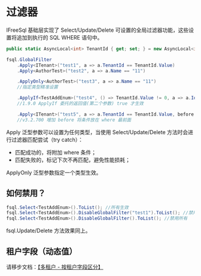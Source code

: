 # 过滤器

IFreeSql 基础层实现了 Select/Update/Delete 可设置的全局过滤器功能，这些设置将追加到执行的 SQL WHERE 语句中。

```csharp
public static AsyncLocal<int> TenantId { get; set; } = new AsyncLocal<int>();

fsql.GlobalFilter
    .Apply<ITenant>("test1", a => a.TenantId == TenantId.Value)
    .Apply<AuthorTest>("test2", a => a.Name == "11")

    .ApplyOnly<AuthorTest>("test3", a => a.Name == "11")
    //指定类型精准设置

    .ApplyIf<TestAddEnum>("test4", () => TenantId.Value != 0, a => a.Id == TenantId.Value);
    //1.9.0 ApplyIf 委托的返回值(第二个参数) true 才生效

    .Apply<ITenant>("test5", a => a.TenantId == TenantId.Value, before: true)
    //v3.2.700 增加 before 将条件放在 where 最前面
```

Apply 泛型参数可以设置为任何类型，当使用 Select/Update/Delete 方法时会进行过滤器匹配尝试（try catch）：

- 匹配成功的，将附加 where 条件；
- 匹配失败的，标记下次不再匹配，避免性能损耗；

ApplyOnly 泛型参数指定一个类型生效。

## 如何禁用？

```csharp
fsql.Select<TestAddEnum>().ToList(); //所有生效
fsql.Select<TestAddEnum>().DisableGlobalFilter("test1").ToList(); //禁用 test1
fsql.Select<TestAddEnum>().DisableGlobalFilter().ToList(); //禁用所有
```

fsql.Update/Delete 方法效果同上。

## 租户字段（动态值）

请移步文档：[【多租户 - 按租户字段区分】](multi-tenancy.md#%E6%96%B9%E6%A1%88%E4%B8%80-%E6%8C%89%E7%A7%9F%E6%88%B7%E5%AD%97%E6%AE%B5%E5%8C%BA%E5%88%86)

